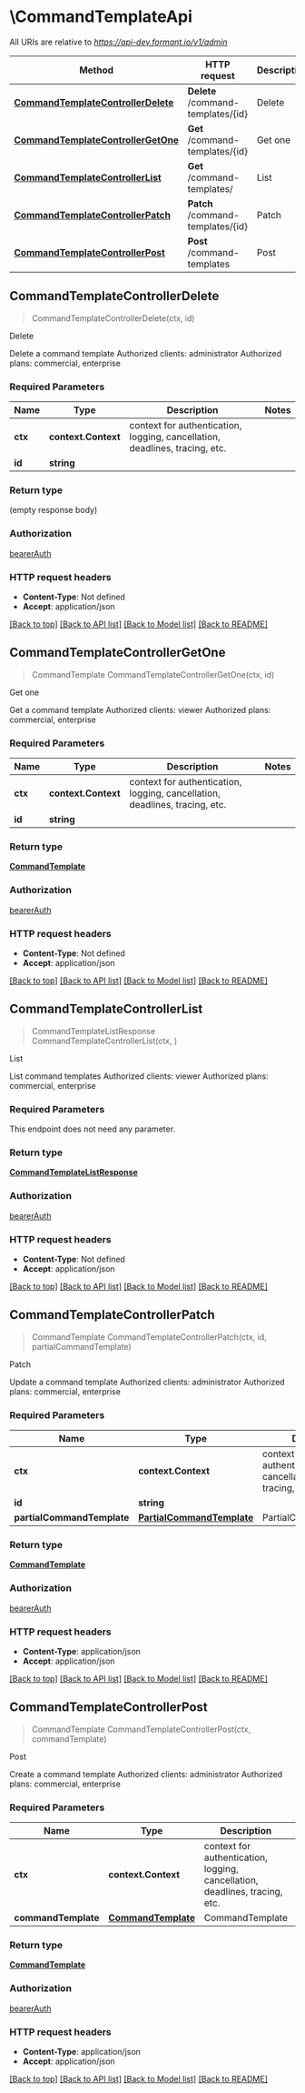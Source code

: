 # \CommandTemplateApi

All URIs are relative to *https://api-dev.formant.io/v1/admin*

Method | HTTP request | Description
------------- | ------------- | -------------
[**CommandTemplateControllerDelete**](CommandTemplateApi.md#CommandTemplateControllerDelete) | **Delete** /command-templates/{id} | Delete
[**CommandTemplateControllerGetOne**](CommandTemplateApi.md#CommandTemplateControllerGetOne) | **Get** /command-templates/{id} | Get one
[**CommandTemplateControllerList**](CommandTemplateApi.md#CommandTemplateControllerList) | **Get** /command-templates/ | List
[**CommandTemplateControllerPatch**](CommandTemplateApi.md#CommandTemplateControllerPatch) | **Patch** /command-templates/{id} | Patch
[**CommandTemplateControllerPost**](CommandTemplateApi.md#CommandTemplateControllerPost) | **Post** /command-templates | Post



## CommandTemplateControllerDelete

> CommandTemplateControllerDelete(ctx, id)

Delete

Delete a command template Authorized clients: administrator Authorized plans: commercial, enterprise

### Required Parameters


Name | Type | Description  | Notes
------------- | ------------- | ------------- | -------------
**ctx** | **context.Context** | context for authentication, logging, cancellation, deadlines, tracing, etc.
**id** | **string**|  | 

### Return type

 (empty response body)

### Authorization

[bearerAuth](../README.md#bearerAuth)

### HTTP request headers

- **Content-Type**: Not defined
- **Accept**: application/json

[[Back to top]](#) [[Back to API list]](../README.md#documentation-for-api-endpoints)
[[Back to Model list]](../README.md#documentation-for-models)
[[Back to README]](../README.md)


## CommandTemplateControllerGetOne

> CommandTemplate CommandTemplateControllerGetOne(ctx, id)

Get one

Get a command template Authorized clients: viewer Authorized plans: commercial, enterprise

### Required Parameters


Name | Type | Description  | Notes
------------- | ------------- | ------------- | -------------
**ctx** | **context.Context** | context for authentication, logging, cancellation, deadlines, tracing, etc.
**id** | **string**|  | 

### Return type

[**CommandTemplate**](CommandTemplate.md)

### Authorization

[bearerAuth](../README.md#bearerAuth)

### HTTP request headers

- **Content-Type**: Not defined
- **Accept**: application/json

[[Back to top]](#) [[Back to API list]](../README.md#documentation-for-api-endpoints)
[[Back to Model list]](../README.md#documentation-for-models)
[[Back to README]](../README.md)


## CommandTemplateControllerList

> CommandTemplateListResponse CommandTemplateControllerList(ctx, )

List

List command templates Authorized clients: viewer Authorized plans: commercial, enterprise

### Required Parameters

This endpoint does not need any parameter.

### Return type

[**CommandTemplateListResponse**](CommandTemplateListResponse.md)

### Authorization

[bearerAuth](../README.md#bearerAuth)

### HTTP request headers

- **Content-Type**: Not defined
- **Accept**: application/json

[[Back to top]](#) [[Back to API list]](../README.md#documentation-for-api-endpoints)
[[Back to Model list]](../README.md#documentation-for-models)
[[Back to README]](../README.md)


## CommandTemplateControllerPatch

> CommandTemplate CommandTemplateControllerPatch(ctx, id, partialCommandTemplate)

Patch

Update a command template Authorized clients: administrator Authorized plans: commercial, enterprise

### Required Parameters


Name | Type | Description  | Notes
------------- | ------------- | ------------- | -------------
**ctx** | **context.Context** | context for authentication, logging, cancellation, deadlines, tracing, etc.
**id** | **string**|  | 
**partialCommandTemplate** | [**PartialCommandTemplate**](PartialCommandTemplate.md)| PartialCommandTemplate | 

### Return type

[**CommandTemplate**](CommandTemplate.md)

### Authorization

[bearerAuth](../README.md#bearerAuth)

### HTTP request headers

- **Content-Type**: application/json
- **Accept**: application/json

[[Back to top]](#) [[Back to API list]](../README.md#documentation-for-api-endpoints)
[[Back to Model list]](../README.md#documentation-for-models)
[[Back to README]](../README.md)


## CommandTemplateControllerPost

> CommandTemplate CommandTemplateControllerPost(ctx, commandTemplate)

Post

Create a command template Authorized clients: administrator Authorized plans: commercial, enterprise

### Required Parameters


Name | Type | Description  | Notes
------------- | ------------- | ------------- | -------------
**ctx** | **context.Context** | context for authentication, logging, cancellation, deadlines, tracing, etc.
**commandTemplate** | [**CommandTemplate**](CommandTemplate.md)| CommandTemplate | 

### Return type

[**CommandTemplate**](CommandTemplate.md)

### Authorization

[bearerAuth](../README.md#bearerAuth)

### HTTP request headers

- **Content-Type**: application/json
- **Accept**: application/json

[[Back to top]](#) [[Back to API list]](../README.md#documentation-for-api-endpoints)
[[Back to Model list]](../README.md#documentation-for-models)
[[Back to README]](../README.md)

